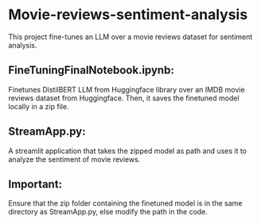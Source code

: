 # Movie-reviews-sentiment-analysis
This project fine-tunes an LLM over a movie reviews dataset for sentiment analysis.

## FineTuningFinalNotebook.ipynb: 
Finetunes DistilBERT LLM from Huggingface library over an IMDB movie reviews dataset from Huggingface. Then, it saves the finetuned model locally in a zip file.

## StreamApp.py:
A streamlit application that takes the zipped model as path and uses it to analyze the sentiment of movie reviews.

## Important:
Ensure that the zip folder containing the finetuned model is in the same directory as StreamApp.py, else modify the path in the code.
